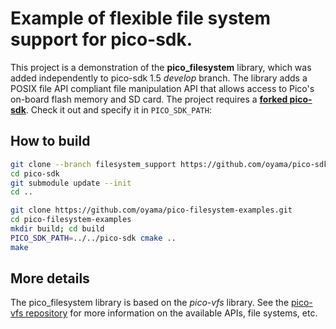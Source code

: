 # Example of flexible file system support for pico-sdk.

This project is a demonstration of the **pico_filesystem** library, which was added independently to pico-sdk 1.5 _develop_ branch. The library adds a POSIX file API compliant file manipulation API that allows access to Pico's on-board flash memory and SD card.
The project requires a [**forked pico-sdk**](https://github.com/oyama/pico-sdk/tree/filesystem_support). Check it out and specify it in `PICO_SDK_PATH`:

## How to build

```bash
git clone --branch filesystem_support https://github.com/oyama/pico-sdk.git
cd pico-sdk
git submodule update --init
cd ..

git clone https://github.com/oyama/pico-filesystem-examples.git
cd pico-filesystem-examples
mkdir build; cd build
PICO_SDK_PATH=../../pico-sdk cmake ..
make
```

## More details

The pico\_filesystem library is based on the _pico-vfs_ library. See the [pico-vfs repository](https://github.com/oyama/pico-vfs) for more information on the available APIs, file systems, etc.
